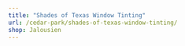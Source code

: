 ```yaml
---
title: "Shades of Texas Window Tinting"
url: /cedar-park/shades-of-texas-window-tinting/
shop: Jalousien
---
```

